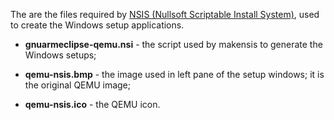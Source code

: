 The are the files required by [NSIS (Nullsoft Scriptable Install System)](http://nsis.sourceforge.net/Main_Page), used to create the Windows setup applications.

* **gnuarmeclipse-qemu.nsi** - the script used by makensis to generate the Windows setups;

* **qemu-nsis.bmp** - the image used in left pane of the setup windows; it is the original QEMU image;

* **qemu-nsis.ico** - the QEMU icon.
